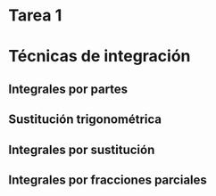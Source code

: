 # Tarea 1 
# Técnicas de integración

## Integrales por partes
## Sustitución trigonométrica
## Integrales por sustitución
## Integrales por fracciones parciales